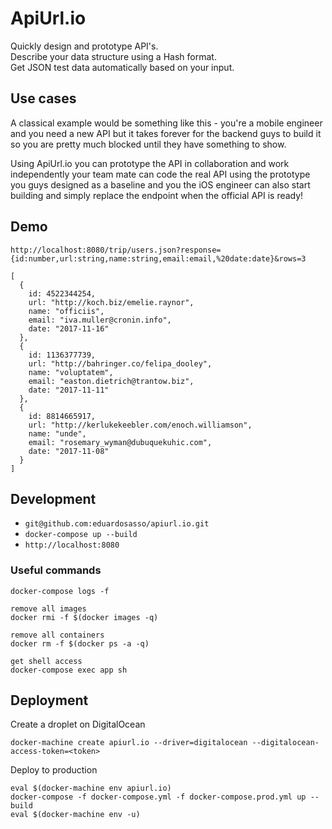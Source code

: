 # ApiUrl.io
Quickly design and prototype API's.  
Describe your data structure using a Hash format.  
Get JSON test data automatically based on your input.

## Use cases
A classical example would be something like this - you're a mobile engineer and you need a new API but it takes forever for the backend guys to build it so you are pretty much blocked until they have something to show. 
  
Using ApiUrl.io you can prototype the API in collaboration and work independently your team mate can code the real API using the prototype you guys designed as a baseline and you the iOS engineer can also start building and simply replace the endpoint when the official API is ready!

## Demo
```
http://localhost:8080/trip/users.json?response={id:number,url:string,name:string,email:email,%20date:date}&rows=3

[
  {
    id: 4522344254,
    url: "http://koch.biz/emelie.raynor",
    name: "officiis",
    email: "iva.muller@cronin.info",
    date: "2017-11-16"
  },
  {
    id: 1136377739,
    url: "http://bahringer.co/felipa_dooley",
    name: "voluptatem",
    email: "easton.dietrich@trantow.biz",
    date: "2017-11-11"
  },
  {
    id: 8814665917,
    url: "http://kerlukekeebler.com/enoch.williamson",
    name: "unde",
    email: "rosemary_wyman@dubuquekuhic.com",
    date: "2017-11-08"
  }
]

```

## Development
* `git@github.com:eduardosasso/apiurl.io.git`
* `docker-compose up --build`
* `http://localhost:8080`

### Useful commands
```
docker-compose logs -f

remove all images
docker rmi -f $(docker images -q)

remove all containers
docker rm -f $(docker ps -a -q)

get shell access
docker-compose exec app sh
```

## Deployment
Create a droplet on DigitalOcean
```
docker-machine create apiurl.io --driver=digitalocean --digitalocean-access-token=<token>
```

Deploy to production
```
eval $(docker-machine env apiurl.io)
docker-compose -f docker-compose.yml -f docker-compose.prod.yml up --build
eval $(docker-machine env -u)
```
